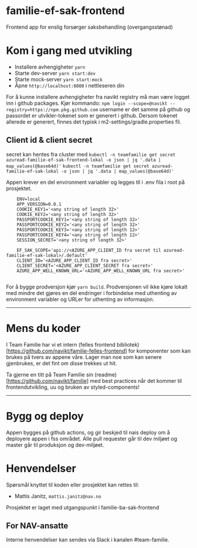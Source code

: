 # familie-ef-sak-frontend


Frontend app for enslig forsørger saksbehandling (overgangsstønad)

# Kom i gang med utvikling

* Installere avhengigheter `yarn`
* Starte dev-server `yarn start:dev`
* Starte mock-server `yarn start:mock`
* Åpne `http://localhost:8000` i nettleseren din

For å kunne installere avhengigheter fra navikt registry må man være logget inn i github packages. Kjør kommando: 
`npm login --scope=@navikt --registry=https://npm.pkg.github.com`
username er det samme på github og passordet er utvikler-tokenet som er generert i github.
Dersom tokenet allerede er generert, finnes det typisk i m2-settings/gradle.properties fil.

## Client id & client secret
secret kan hentes fra cluster med 
`kubectl -n teamfamilie get secret azuread-familie-ef-sak-frontend-lokal -o json | jq '.data | map_values(@base64d)'`
`kubectl -n teamfamilie get secret azuread-familie-ef-sak-lokal -o json | jq '.data | map_values(@base64d)'`


Appen krever en del environment variabler og legges til i .env fila i root på prosjektet.  
```
    ENV=local
    APP_VERSION=0.0.1
    COOKIE_KEY1='<any string of length 32>'
    COOKIE_KEY2='<any string of length 32>'
    PASSPORTCOOKIE_KEY1='<any string of length 32>'
    PASSPORTCOOKIE_KEY2='<any string of length 32>'
    PASSPORTCOOKIE_KEY3='<any string of length 12>'
    PASSPORTCOOKIE_KEY4='<any string of length 12>'
    SESSION_SECRET='<any string of length 32>'

    EF_SAK_SCOPE='api://<AZURE_APP_CLIENT_ID fra secret til azuread-familie-ef-sak-lokal>/.default'
    CLIENT_ID='<AZURE_APP_CLIENT_ID fra secret>'
    CLIENT_SECRET='<AZURE_APP_CLIENT_SECRET fra secret>'
    AZURE_APP_WELL_KNOWN_URL='<AZURE_APP_WELL_KNOWN_URL fra secret>'
    
```


For å bygge prodversjon kjør `yarn build`. Prodversjonen vil ikke kjøre lokalt med mindre det gjøres en del endringer i forbindelse med uthenting av environment variabler og URLer for uthenting av informasjon.


---------

# Mens du koder

I Team Familie har vi et intern (felles frontend bibliotek)[https://github.com/navikt/familie-felles-frontend] for komponenter som kan brukes på tvers av appene våre. Lager man noe som kan senere gjenbrukes, er det fint om disse trekkes ut hit.

Ta gjerne en titt på Team Familie sin (readme)[https://github.com/navikt/familie] med best practices når det kommer til frontendutvikling, uu og bruken av styled-components! 



---


# Bygg og deploy
Appen bygges på github actions, og gir beskjed til nais deploy om å deployere appen i fss området. Alle pull requester går til dev miljøet og master går til produksjon og dev-miljøet.


# Henvendelser

Spørsmål knyttet til koden eller prosjektet kan rettes til:

* Mattis Janitz, `mattis.janitz@nav.no`

Prosjektet er laget med utgangspunkt i familie-ba-sak-frontend 

## For NAV-ansatte

Interne henvendelser kan sendes via Slack i kanalen #team-familie.
